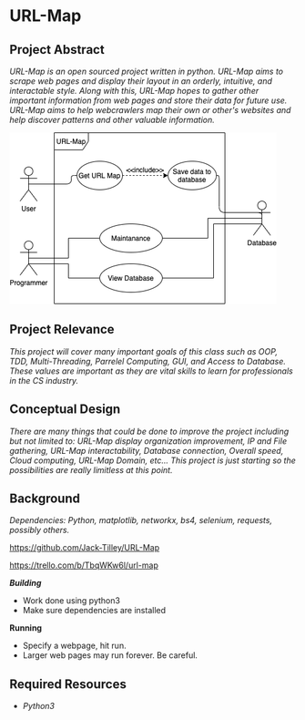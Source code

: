 # URL-Map

## Project Abstract
_URL-Map is an open sourced project written in python. URL-Map aims to scrape web pages and display their layout in an orderly, intuitive, and interactable style. Along with this, URL-Map hopes to gather other important information from web pages and store their data for future use. URL-Map aims to help webcrawlers map their own or other's websites and help discover patterns and other valuable information._ 

![Use Case Image](URLMAP.png)

## Project Relevance
_This project will cover many important goals of this class such as OOP, TDD, Multi-Threading, Parrelel Computing, GUI, and Access to Database. These values are important as they are vital skills to learn for professionals in the CS industry._

## Conceptual Design
_There are many things that could be done to improve the project including but not limited to: URL-Map display organization improvement, IP and File gathering, URL-Map interactability, Database connection, Overall speed, Cloud computing, URL-Map Domain, etc... This project is just starting so the possibilities are really limitless at this point._

## Background
_Dependencies: Python, matplotlib, networkx, bs4, selenium, requests, possibly others._ 

<https://github.com/Jack-Tilley/URL-Map>

<https://trello.com/b/TbqWKw6l/url-map>

***Building***
- Work done using python3 
- Make sure dependencies are installed 

**Running**
- Specify a webpage, hit run.
- Larger web pages may run forever. Be careful. 

## Required Resources
- _Python3_
